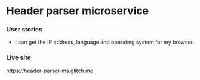 # Header parser microservice

### User stories
* I can get the IP address, language and operating system for my browser.

### Live site
<https://header-parser-ms.glitch.me>
